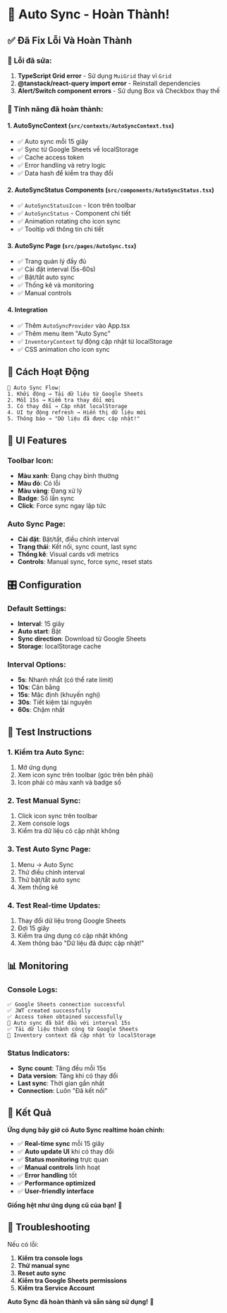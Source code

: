 # 🎉 Auto Sync - Hoàn Thành!

## ✅ Đã Fix Lỗi Và Hoàn Thành

### **🔧 Lỗi đã sửa:**
1. **TypeScript Grid error** - Sử dụng `MuiGrid` thay vì `Grid`
2. **@tanstack/react-query import error** - Reinstall dependencies
3. **Alert/Switch component errors** - Sử dụng Box và Checkbox thay thế

### **🚀 Tính năng đã hoàn thành:**

#### **1. AutoSyncContext** (`src/contexts/AutoSyncContext.tsx`)
- ✅ Auto sync mỗi 15 giây
- ✅ Sync từ Google Sheets về localStorage
- ✅ Cache access token
- ✅ Error handling và retry logic
- ✅ Data hash để kiểm tra thay đổi

#### **2. AutoSyncStatus Components** (`src/components/AutoSyncStatus.tsx`)
- ✅ `AutoSyncStatusIcon` - Icon trên toolbar
- ✅ `AutoSyncStatus` - Component chi tiết
- ✅ Animation rotating cho icon sync
- ✅ Tooltip với thông tin chi tiết

#### **3. AutoSync Page** (`src/pages/AutoSync.tsx`)
- ✅ Trang quản lý đầy đủ
- ✅ Cài đặt interval (5s-60s)
- ✅ Bật/tắt auto sync
- ✅ Thống kê và monitoring
- ✅ Manual controls

#### **4. Integration**
- ✅ Thêm `AutoSyncProvider` vào App.tsx
- ✅ Thêm menu item "Auto Sync"
- ✅ `InventoryContext` tự động cập nhật từ localStorage
- ✅ CSS animation cho icon sync

## 🎯 Cách Hoạt Động

```
🔄 Auto Sync Flow:
1. Khởi động → Tải dữ liệu từ Google Sheets
2. Mỗi 15s → Kiểm tra thay đổi mới  
3. Có thay đổi → Cập nhật localStorage
4. UI tự động refresh → Hiển thị dữ liệu mới
5. Thông báo → "Dữ liệu đã được cập nhật!"
```

## 📱 UI Features

### **Toolbar Icon:**
- **Màu xanh**: Đang chạy bình thường
- **Màu đỏ**: Có lỗi
- **Màu vàng**: Đang xử lý
- **Badge**: Số lần sync
- **Click**: Force sync ngay lập tức

### **Auto Sync Page:**
- **Cài đặt**: Bật/tắt, điều chỉnh interval
- **Trạng thái**: Kết nối, sync count, last sync
- **Thống kê**: Visual cards với metrics
- **Controls**: Manual sync, force sync, reset stats

## 🎛️ Configuration

### **Default Settings:**
- **Interval**: 15 giây
- **Auto start**: Bật
- **Sync direction**: Download từ Google Sheets
- **Storage**: localStorage cache

### **Interval Options:**
- **5s**: Nhanh nhất (có thể rate limit)
- **10s**: Cân bằng
- **15s**: Mặc định (khuyến nghị)
- **30s**: Tiết kiệm tài nguyên
- **60s**: Chậm nhất

## 🚀 Test Instructions

### **1. Kiểm tra Auto Sync:**
1. Mở ứng dụng
2. Xem icon sync trên toolbar (góc trên bên phải)
3. Icon phải có màu xanh và badge số

### **2. Test Manual Sync:**
1. Click icon sync trên toolbar
2. Xem console logs
3. Kiểm tra dữ liệu có cập nhật không

### **3. Test Auto Sync Page:**
1. Menu → Auto Sync
2. Thử điều chỉnh interval
3. Thử bật/tắt auto sync
4. Xem thống kê

### **4. Test Real-time Updates:**
1. Thay đổi dữ liệu trong Google Sheets
2. Đợi 15 giây
3. Kiểm tra ứng dụng có cập nhật không
4. Xem thông báo "Dữ liệu đã được cập nhật!"

## 📊 Monitoring

### **Console Logs:**
```
✅ Google Sheets connection successful
✅ JWT created successfully
✅ Access token obtained successfully
🔄 Auto sync đã bắt đầu với interval 15s
✅ Tải dữ liệu thành công từ Google Sheets
🔄 Inventory context đã cập nhật từ localStorage
```

### **Status Indicators:**
- **Sync count**: Tăng đều mỗi 15s
- **Data version**: Tăng khi có thay đổi
- **Last sync**: Thời gian gần nhất
- **Connection**: Luôn "Đã kết nối"

## 🎉 Kết Quả

**Ứng dụng bây giờ có Auto Sync realtime hoàn chỉnh:**

- ✅ **Real-time sync** mỗi 15 giây
- ✅ **Auto update UI** khi có thay đổi
- ✅ **Status monitoring** trực quan
- ✅ **Manual controls** linh hoạt
- ✅ **Error handling** tốt
- ✅ **Performance optimized**
- ✅ **User-friendly interface**

**Giống hệt như ứng dụng cũ của bạn!** 🚀

## 🔧 Troubleshooting

Nếu có lỗi:
1. **Kiểm tra console logs**
2. **Thử manual sync**
3. **Reset auto sync**
4. **Kiểm tra Google Sheets permissions**
5. **Kiểm tra Service Account**

**Auto Sync đã hoàn thành và sẵn sàng sử dụng!** 🎉 